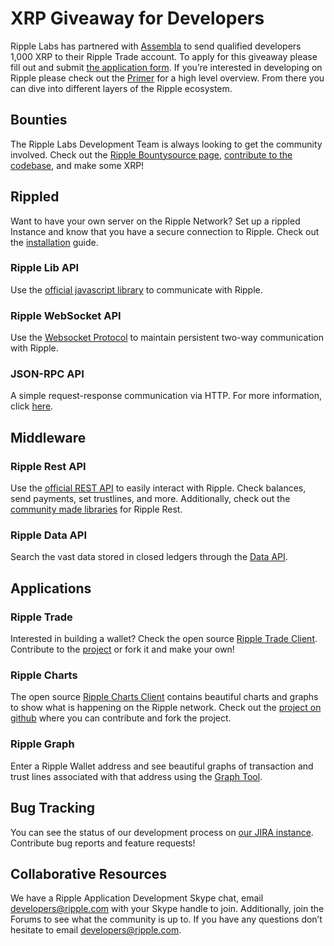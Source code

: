# XRP Giveaway for Developers

Ripple Labs has partnered with [Assembla](https://www.assembla.com/home) to send qualified developers 1,000 XRP to their Ripple Trade account. To apply for this giveaway please fill out and submit [the application form](https://www.assembla.com/ripple). If you’re interested in developing on Ripple please check out the [Primer](https://ripple.com/ripple_primer.pdf) for a high level overview. From there you can dive into different layers of the Ripple ecosystem.

## Bounties

The Ripple Labs Development Team is always looking to get the community involved. Check out the [Ripple Bountysource page](https://www.bountysource.com/teams/ripple/bounties), [contribute to the codebase](https://github.com/ripple), and make some XRP!

## Rippled

Want to have your own server on the Ripple Network? Set up a rippled Instance and know that you have a secure connection to Ripple. Check out the [installation](https://ripple.com/wiki/Rippled) guide.

### Ripple Lib API

Use the [official javascript library](https://github.com/ripple/ripple-lib) to communicate with Ripple.

### Ripple WebSocket API

Use the [Websocket Protocol](https://ripple.com/wiki/Websocket_API) to maintain persistent two-way communication with Ripple.

### JSON-RPC API

A simple request-response communication via HTTP. For more information, click [here](https://ripple.com/wiki/Sending_RPC_Commands).

## Middleware

###

### Ripple Rest API

Use the [official REST API](https://github.com/ripple/ripple-rest) to easily interact with Ripple. Check balances, send payments, set trustlines, and more. Additionally, check out the [community made libraries](https://github.com/ripplelabsbounties) for Ripple Rest.

### Ripple Data API

Search the vast data stored in closed ledgers through the [Data API](https://github.com/ripple/ripple-data-api).

## Applications

### Ripple Trade

Interested in building a wallet? Check the open source [Ripple Trade Client](https://www.rippletrade.com). Contribute to the [project](https://github.com/ripple/ripple-client) or fork it and make your own!

### Ripple Charts

The open source [Ripple Charts Client](https://xrpcharts.ripple.com/) contains beautiful charts and graphs to show what is happening on the Ripple network. Check out the [project on github](https://github.com/ripple/ripplecharts-frontend) where you can contribute and fork the project.

### Ripple Graph

Enter a Ripple Wallet address and see beautiful graphs of transaction and trust lines associated with that address using the [Graph Tool](https://ripple.com/graph).

## Bug Tracking

You can see the status of our development process on [our JIRA instance](https://ripplelabs.atlassian.net/secure/Dashboard.jspa). Contribute bug reports and feature requests!

## Collaborative Resources

We have a Ripple Application Development Skype chat, email <developers@ripple.com> with your Skype handle to join. Additionally, join the Forums to see what the community is up to. If you have any questions don’t hesitate to email <developers@ripple.com>.
